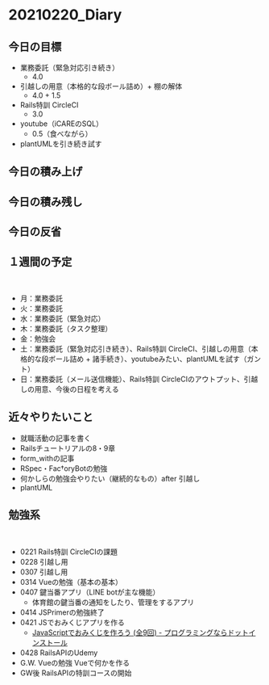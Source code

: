 # 20210220_Diary

## 今日の目標

- 業務委託（緊急対応引き続き）
  - 4.0
- 引越しの用意（本格的な段ボール詰め）+ 棚の解体
  - 4.0 + 1.5
- Rails特訓 CircleCI
  - 3.0
- youtube（iCAREのSQL）
  - 0.5（食べながら）
- plantUMLを引き続き試す

## 今日の積み上げ

## 今日の積み残し

## 今日の反省

## １週間の予定
​
- 月：業務委託
- 火：業務委託
- 水：業務委託（緊急対応）
- 木：業務委託（タスク整理）
- 金：勉強会
- 土：業務委託（緊急対応引き続き）、Rails特訓 CircleCI、引越しの用意（本格的な段ボール詰め + 諸手続き）、youtubeみたい、plantUMLを試す（ガント）
- 日：業務委託（メール送信機能）、Rails特訓 CircleCIのアウトプット、引越しの用意、今後の日程を考える

## 近々やりたいこと

- 就職活動の記事を書く
- Railsチュートリアルの8・9章
- form_withの記事
- RSpec・Fac†oryBotの勉強
- 何かしらの勉強会やりたい（継続的なもの）after 引越し
- plantUML

## 勉強系
​
- 0221 Rails特訓 CircleCIの課題
- 0228 引越し用
- 0307 引越し用
- 0314 Vueの勉強（基本の基本）
- 0407 鍵当番アプリ（LINE botが主な機能）
  - 体育館の鍵当番の通知をしたり、管理をするアプリ
- 0414 JSPrimerの勉強終了
- 0421 JSでおみくじアプリを作る
  - [JavaScriptでおみくじを作ろう \(全9回\) \- プログラミングならドットインストール](https://dotinstall.com/lessons/omikuji_js_v5)
- 0428 RailsAPIのUdemy
- G.W. Vueの勉強 Vueで何かを作る
- GW後 RailsAPIの特訓コースの開始
